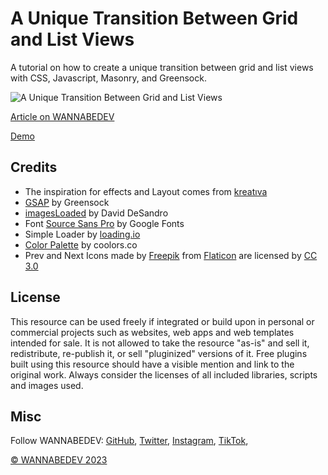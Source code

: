 # A Unique Transition Between Grid and List Views

A tutorial on how to create a unique transition between grid and list views with CSS, Javascript, Masonry, and Greensock.

![A Unique Transition Between Grid and List Views](https://raw.githubusercontent.com/wannabedevio/demo-images/main/unveiling-the-enchanting-view-mode-symphony-new.png)

[Article on WANNABEDEV](https://wannabedev.io/tutorials/unveiling-the-enchanting-view-mode-symphony/)

[Demo](https://wannabedev.io/_posts/demo/unveiling-the-enchanting-view-mode-symphony)

## Credits
- The inspiration for effects and Layout comes from [kreatıva](https://dribbble.com/shots/3777026-Spindle-Data-Sources-Animation)
- [GSAP](https://greensock.com) by Greensock
- [imagesLoaded](https://imagesloaded.desandro.com/) by David DeSandro
- Font [Source Sans Pro](https://fonts.google.com/specimen/Source+Sans+Pro) by Google Fonts
- Simple Loader by [loading.io](https://loading.io/css/)
- [Color Palette](https://coolors.co/) by coolors.co
- Prev and Next Icons made by [Freepik](https://www.freepik.com/) from [Flaticon](https://www.flaticon.com/) are licensed by [CC 3.0](http://creativecommons.org/licenses/by/3.0/)

## License
This resource can be used freely if integrated or build upon in personal or commercial projects such as websites, web apps and web templates intended for sale. It is not allowed to take the resource "as-is" and sell it, redistribute, re-publish it, or sell "pluginized" versions of it. Free plugins built using this resource should have a visible mention and link to the original work. Always consider the licenses of all included libraries, scripts and images used.

## Misc

Follow WANNABEDEV: [GitHub](https://github.com/wannabedevio), [Twitter](https://twitter.com/wannabedev_io), [Instagram](https://www.instagram.com/wannabedev.io/), [TikTok](https://www.tiktok.com/@wannabedev.io), 

[© WANNABEDEV 2023](https://wannabedev.io)
